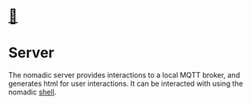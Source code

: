 # [:house_with_garden:](/README.md)

# Server
The nomadic server provides interactions to a local MQTT broker, and generates html for user interactions.  It can be interacted with using the nomadic [shell](/SHELL.md).
